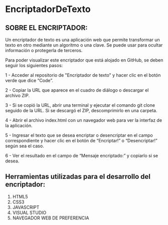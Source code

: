 # EncriptadorDeTexto

## SOBRE EL ENCRIPTADOR:
Un encriptador de texto es una aplicación web que permite transformar un texto en otro mediante un algoritmo o una clave. Se puede usar para ocultar información o protegerla de terceros. 

Para poder visualizar este encriptador que está alojado en GitHub, se deben seguir los siguientes pasos:

1 - Acceder al repositorio de "Encriptador de texto" y hacer clic en el botón verde que dice “Code”.

2 - Copiar la URL que aparece en el cuadro de diálogo o descargar el archivo ZIP.

3 - Si se copió la URL, abrir una terminal y ejecutar el comando git clone seguido de la URL. Si se descargó el ZIP, descomprimirlo en una carpeta.

4 - Abrir el archivo index.html con un navegador web para ver la interfaz de la aplicación.

5 - Ingresar el texto que se desea encriptar o desencriptar en el campo correspondiente y hacer clic en el botón de “Encriptar!” o “Desencriptar!” según sea el caso.

6 - Ver el resultado en el campo de “Mensaje encriptado:” y copiarlo si se desea.

## Herramientas utilizadas para el desarrollo del encriptador:

1) HTML5
2) CSS3
3) JAVASCRIPT
4) VISUAL STUDIO
5) NAVEGADOR WEB DE PREFERENCIA

